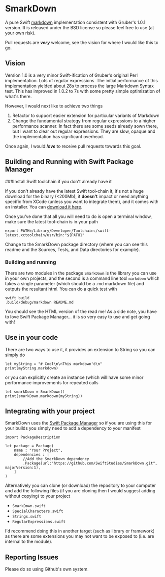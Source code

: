 # SmarkDown

A pure Swift [markdown](http://daringfireball.net/projects/markdown/) implementation consistent with Gruber's 1.0.1  version. It is released under the BSD license so please feel free to use (at your own risk). 

Pull requests are ***very*** welcome, see the vision for where I would like this to go. 

## Vision

Version 1.0 is a very minor Swift-ification of Gruber's original Perl implementation. Lots of regular expressions. The initial performance of this implementation yielded about 28s to process the large Markdown Syntax test. This has improved in 1.0.2 to 7s with some pretty simple optimization of what's there. 

However, I would next like to achieve two things

 1. Refactor to support easier extension for particular variants of Markdown
 2. Change the fundamental strategy from regular expressions to a higher performance scanner. In fact there are some seeds already sown there, but I want to clear out regular expressions. They are slow, opaque and the implementation has significant overhead. 

Once again, I would ***love*** to receive pull requests towards this goal. 

## Building and Running with Swift Package Manager

###Install Swift toolchain if you don't already have it

If you don't already have the latest Swift tool-chain it, it's not a huge download for the binary (<200Mb), it **doesn't** impact or need anything specific from XCode (unless you want to integrate them), and it comes with an installer. You can [download it here](https://swift.org/download/).

Once you've done that all you will need to do is open a terminal window, make sure the latest tool-chain is in your path

	export PATH=/Library/Developer/Toolchains/swift-latest.xctoolchain/usr/bin:"${PATH}"
	
Change to the SmarkDown package directory (where you can see this readme and the Sources, Tests, and Data directories for example).

### Building and running

There are two modules in the package `SmarkDown` is the library you can use in your own projects, and the second is a command line tool `markdown` which takes a single parameter (which should be a .md markdown file) and outputs the resultant html. You can do a quick test with 

	swift build
	.build/debug/markdown README.md
	
You should see the HTML version of the read me! As a side note, you have to love Swift Package Manager... it is so very easy to use and get going with!

## Use in your code

There are two ways to use it, it provides an extension to String so you can simply do

    let myString = "# Cool\n\nThis markdown'd\n"
    print(myString.markdown)

or you can explicitly create an instance (which will have some minor performance improvements for repeated calls

    let smarkDown = SmarkDown()
    print(smarkDown.markdown(myString))

## Integrating with your project
SmarkDown uses the [Swift Package Manager](https://swift.org/package-manager/) so if you are using this for your builds you simply need to add a dependency to your manifest

	import PackageDescription
	
	let package = Package(
		name : "Your Project",
		dependencies : [
			//Add the SmarkDown dependency
			.Package(url:"https://github.com/SwiftStudies/SmarkDown.git", majorVersion:1),
		]
	)

Alternatively you can clone (or download) the repository to your computer and add the following files (if you are cloning then I would suggest adding without copying) to your project

 * `SmarkDown.swift`
 * `SpecialCharacters.swift`
 * `Strings.swift`
 * `RegularExpressions.swift`
 
I'd recommend doing this in another target (such as library or framework) as there are some extensions you may not want to be exposed to (i.e. are internal to the module). 

## Reporting Issues

Please do so using Github's own system. 

